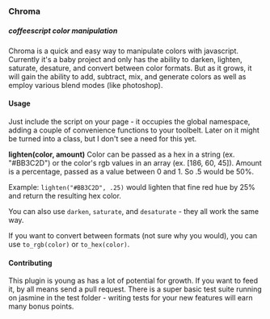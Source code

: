 ### Chroma
##### coffeescript color manipulation

Chroma is a quick and easy way to manipulate colors with javascript. Currently it's a baby project and only has the ability to darken, lighten, saturate, desature, and convert between color formats. But as it grows, it will gain the ability to add, subtract, mix, and generate colors as well as employ various blend modes (like photoshop).

#### Usage

Just include the script on your page - it occupies the global namespace, adding a couple of convenience functions to your toolbelt. Later on it might be turned into a class, but I don't see a need for this yet.

**lighten(color, amount)**
Color can be passed as a hex in a string (ex. "#BB3C2D") or the color's rgb values in an array (ex. [186, 60, 45]).
Amount is a percentage, passed as a value between 0 and 1. So .5 would be 50%.

Example: `lighten("#BB3C2D", .25)` would lighten that fine red hue by 25% and return the resulting hex color.

You can also use `darken`, `saturate`, and `desaturate` - they all work the same way.

If you want to convert between formats (not sure why you would), you can use `to_rgb(color)` or `to_hex(color)`.

#### Contributing

This plugin is young as has a lot of potential for growth. If you want to feed it, by all means send a pull request. There is a super basic test suite running on jasmine in the test folder - writing tests for your new features will earn many bonus points.